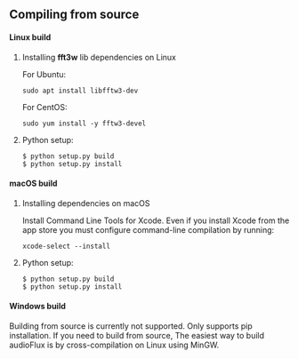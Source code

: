 
## Compiling from source

#### Linux build

1. Installing **fft3w** lib dependencies on Linux

	For Ubuntu: 
		
	```
	sudo apt install libfftw3-dev
	```
		
	For CentOS: 
		
	```
	sudo yum install -y fftw3-devel
	```
	
2. Python setup:

	```
	$ python setup.py build
	$ python setup.py install
	```
	
#### macOS build

1. Installing dependencies on macOS

	Install Command Line Tools for Xcode. Even if you install Xcode from the app store you must configure command-line compilation by running:
	
	```
	xcode-select --install
	```

2. Python setup:

	```
	$ python setup.py build
	$ python setup.py install
	```
 
#### Windows build

Building from source is currently not supported. Only supports pip installation. If you need to build from source, The easiest way to build audioFlux is by cross-compilation on Linux using MinGW.
